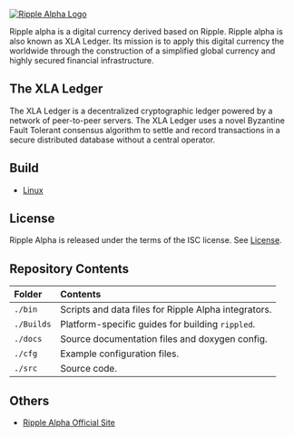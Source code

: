 [![Ripple Alpha Logo](https://github.com/ripple-alpha-dev/ripple-alpha-core/blob/master/docs/images/logo_ripple_alpha.png "Ripple Alpha")](https://ripplealpha.com)

Ripple alpha is a digital currency derived based on Ripple. Ripple alpha is also known as XLA Ledger. Its mission is to apply this digital currency  the worldwide through the construction of a simplified global currency and highly secured financial infrastructure.

The XLA Ledger
---------------------
The XLA Ledger is a decentralized cryptographic ledger powered by a network of peer-to-peer servers. The XLA Ledger uses a novel Byzantine Fault Tolerant consensus algorithm to settle and record transactions in a secure distributed database without a central operator.

Build
---------------------
* [Linux](Builds/linux/README.md)

License
---------------------
Ripple Alpha is released under the terms of the ISC license. See [License](LICENSE).

Repository Contents
---------------------

| Folder     | Contents                                         |
|:-----------|:-------------------------------------------------|
| `./bin`    | Scripts and data files for Ripple Alpha integrators.   |
| `./Builds` | Platform-specific guides for building `rippled`. |
| `./docs`   | Source documentation files and doxygen config.   |
| `./cfg`    | Example configuration files.                     |
| `./src`    | Source code.                                     |

Others
---------------------
* [Ripple Alpha Official Site](https://ripplealpha.com)
